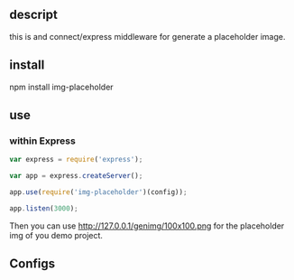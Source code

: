## descript
this is and connect/express middleware for generate a placeholder image.

## install
npm install img-placeholder

## use

### within Express

````javascript
var express = require('express');

var app = express.createServer();

app.use(require('img-placeholder')(config));

app.listen(3000);

````

Then you can use http://127.0.0.1/genimg/100x100.png for the placeholder img of you demo project.

## Configs
